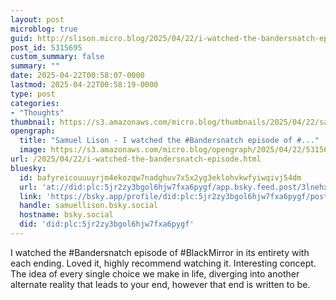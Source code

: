 ```yaml
---
layout: post
microblog: true
guid: http://slison.micro.blog/2025/04/22/i-watched-the-bandersnatch-episode.html
post_id: 5315695
custom_summary: false
summary: ""
date: 2025-04-22T00:58:07-0000
lastmod: 2025-04-22T00:58:19-0000
type: post
categories:
- "Thoughts"
thumbnail: https://s3.amazonaws.com/micro.blog/thumbnails/2025/04/22/samuellison.com/c26605b7ea02a87968e9b0195683432e.png
opengraph:
  title: "Samuel Lison - I watched the #Bandersnatch episode of #..."
  image: https://s3.amazonaws.com/micro.blog/opengraph/2025/04/22/5315695.png
url: /2025/04/22/i-watched-the-bandersnatch-episode.html
bluesky:
  id: bafyreicouuuyrjm4ekozqw7nadghuv7x5x2yg3eklohvkwfyiwqivj54dm
  url: 'at://did:plc:5jr2zy3bgol6hjw7fxa6pygf/app.bsky.feed.post/3lnehxencdo2r'
  link: 'https://bsky.app/profile/did:plc:5jr2zy3bgol6hjw7fxa6pygf/post/3lnehxencdo2r'
  handle: samuellison.bsky.social
  hostname: bsky.social
  did: 'did:plc:5jr2zy3bgol6hjw7fxa6pygf'
---
```


I watched the #Bandersnatch episode of #BlackMirror in its entirety with each ending. Loved it, highly recommend watching it. Interesting concept. The idea of every single choice we make in life, diverging into another alternate reality that leads to your end, however that end is written to be.
